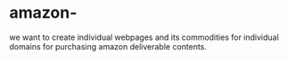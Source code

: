 # amazon-
we want to create individual webpages and its commodities for individual domains for  purchasing  amazon deliverable contents.
